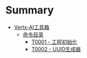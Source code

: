 # Summary

* [Vertx-AI工具箱](README.md)
  * [命令目录](doc/README.md)
    * [T0001 - 工程初始化](doc/gong-cheng-chu-shi-hua.md)
    * [T0002 - UUID生成器](doc/t0002-uuidsheng-cheng-qi.md)

